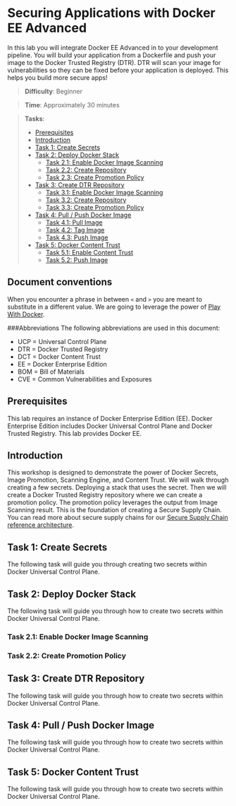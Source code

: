 # Securing Applications with Docker EE Advanced

In this lab you will integrate Docker EE Advanced in to your development pipeline. You will build your application from a Dockerfile and push your image to the Docker Trusted Registry (DTR). DTR will scan your image for vulnerabilities so they can be fixed before your application is deployed. This helps you build more secure apps!


> **Difficulty**: Beginner

> **Time**: Approximately 30 minutes

> **Tasks**:
>
> * [Prerequisites](#prerequisites)
> * [Introduction](#introduction)
> * [Task 1: Create Secrets](#task1)
> * [Task 2: Deploy Docker Stack](#task2)
>   * [Task 2.1: Enable Docker Image Scanning](#task2.1)
>   * [Task 2.2: Create Repository](#task2.2)
>   * [Task 2.3: Create Promotion Policy](#task2.2)
> * [Task 3: Create DTR Repository](#task3)
>   * [Task 3.1: Enable Docker Image Scanning](#task3.1)
>   * [Task 3.2: Create Repository](#task3.2)
>   * [Task 3.3: Create Promotion Policy](#task3.3)
> * [Task 4: Pull / Push Docker Image ](#task4)
>   * [Task 4.1: Pull Image](#task4.1)
>   * [Task 4.2: Tag Image](#task4.2)
>   * [Task 4.3: Push Image](#task4.2)
> * [Task 5: Docker Content Trust ](#task5)
>   * [Task 5.1: Enable Content Trust](#task5.1)
>   * [Task 5.2: Push Image](#task5.2)


## Document conventions
When you encounter a phrase in between `<` and `>`  you are meant to substitute in a different value.
We are going to leverage the power of [Play With Docker](http://play-with-docker.com).

###<a name="abbreviations"></a>Abbreviations
The following abbreviations are used in this document:

* UCP = Universal Control Plane
* DTR = Docker Trusted Registry
* DCT = Docker Content Trust
* EE = Docker Enterprise Edition
* BOM = Bill of Materials
* CVE = Common Vulnerabilities and Exposures

## <a name="prerequisites"></a>Prerequisites
This lab requires an instance of Docker Enterprise Edition (EE). Docker Enterprise Edition includes Docker Universal Control Plane and Docker Trusted Registry. This lab provides Docker EE. 

## <a name="introduction"></a> Introduction
This workshop is designed to demonstrate the power of Docker Secrets, Image Promotion, Scanning Engine, and Content Trust. We will walk through creating a few secrets. Deploying a stack that uses the secret. Then we will create a Docker Trusted Registry repository where we can create a promotion policy. The promotion policy leverages the output from Image Scanning result. This is the foundation of creating a Secure Supply Chain. You can read more about  secure supply chains for our [Secure Supply Chain reference architecture](https://success.docker.com/article/secure-supply-chain).

## <a name="task1"></a>Task 1: Create Secrets 
The following task will guide you through creating two secrets within Docker Universal Control Plane. 



## <a name="task1"></a>Task 2: Deploy Docker Stack
The following task will guide you through how to create two secrets within Docker Universal Control Plane. 


### <a name="task2.1"></a>Task 2.1: Enable Docker Image Scanning

### <a name="task2.2"></a>Task 2.2: Create Promotion Policy


## <a name="task1"></a>Task 3: Create DTR Repository
The following task will guide you through how to create two secrets within Docker Universal Control Plane. 


## <a name="task1"></a>Task 4: Pull / Push Docker Image 
The following task will guide you through how to create two secrets within Docker Universal Control Plane. 


## <a name="task1"></a>Task 5: Docker Content Trust
The following task will guide you through how to create two secrets within Docker Universal Control Plane. 
